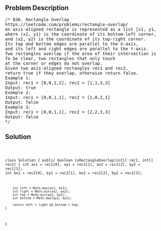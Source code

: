 <!--
<style>
  body { font-family: Arial, sans-serif; }
  .container { max-width: 100%; margin: 0 auto; padding: 10px; }
  .comment-block { max-width: 30%; background-color: #f9f9f9; padding: 10px; border-left: 5px solid #ccc; overflow-wrap: break-word; white-space: pre-wrap; }
  .code-block { background-color: #f4f4f4; padding: 10px; border: 1px solid #ddd; overflow-wrap: break-word; white-space: pre-wrap; }
</style>
-->

<div class='container'>
<h2>Problem Description</h2>
<div class='comment-block'>
<pre>
/* 836. Rectangle Overlap
https://leetcode.com/problems/rectangle-overlap/
An axis-aligned rectangle is represented as a list [x1, y1, x2, y2],
where (x1, y1) is the coordinate of its bottom-left corner,
and (x2, y2) is the coordinate of its top-right corner.
Its top and bottom edges are parallel to the X-axis,
and its left and right edges are parallel to the Y-axis.
Two rectangles overlap if the area of their intersection is positive.
To be clear, two rectangles that only touch
at the corner or edges do not overlap.
Given two axis-aligned rectangles rec1 and rec2,
return true if they overlap, otherwise return false.
Example 1:
Input: rec1 = [0,0,2,2], rec2 = [1,1,3,3]
Output: true
Example 2:
Input: rec1 = [0,0,1,1], rec2 = [1,0,2,1]
Output: false
Example 3:
Input: rec1 = [0,0,1,1], rec2 = [2,2,3,3]
Output: false
*/
</pre>
</div>

<h2>Solution</h2>
<div class='code-block'>
<pre><code class='language-java'>

class Solution {
    public boolean isRectangleOverlap(int[] rec1, int[] rec2) {
        int ax1 = rec1[0], ay1 = rec1[1], ax2 = rec1[2], ay2 = rec1[3];
        int bx1 = rec2[0], by1 = rec2[1], bx2 = rec2[2], by2 = rec2[3];
        
        int left = Math.max(ax1, bx1);
        int right = Math.min(ax2, bx2);
        int top = Math.min(ay2, by2);
        int bottom = Math.max(ay1, by1);
        
        return left < right && bottom < top;
    }
}</code></pre>
</div>
</div>

